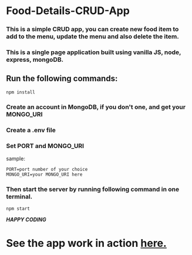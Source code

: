 # Food-Details-CRUD-App

### This is a simple CRUD app, you can create new food item to add to the menu, update the menu and also delete the item.
### This is a single page application built using vanilla JS, node, express, mongoDB.

## Run the following commands:

`npm install`

### Create an account in MongoDB, if you don't one, and get your MONGO_URI

### Create a .env file
### Set PORT and MONGO_URI
sample:
```
PORT=port number of your choice
MONGO_URI=your MONGO_URI here
```

### Then start the server by running following command in one terminal.
`npm start`

***_HAPPY CODING_*** 

# See the app work in action [here.](https://food-details-crud-app.herokuapp.com/)

